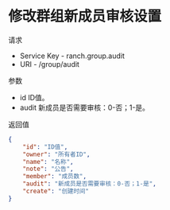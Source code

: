# 修改群组新成员审核设置

请求
- Service Key - ranch.group.audit
- URI - /group/audit

参数
- id ID值。
- audit 新成员是否需要审核：0-否；1-是。

返回值
```json
{
    "id": "ID值",
    "owner": "所有者ID",
    "name": "名称",
    "note": "公告",
    "member": "成员数",
    "audit": "新成员是否需要审核：0-否；1-是",
    "create": "创建时间"
}
```
